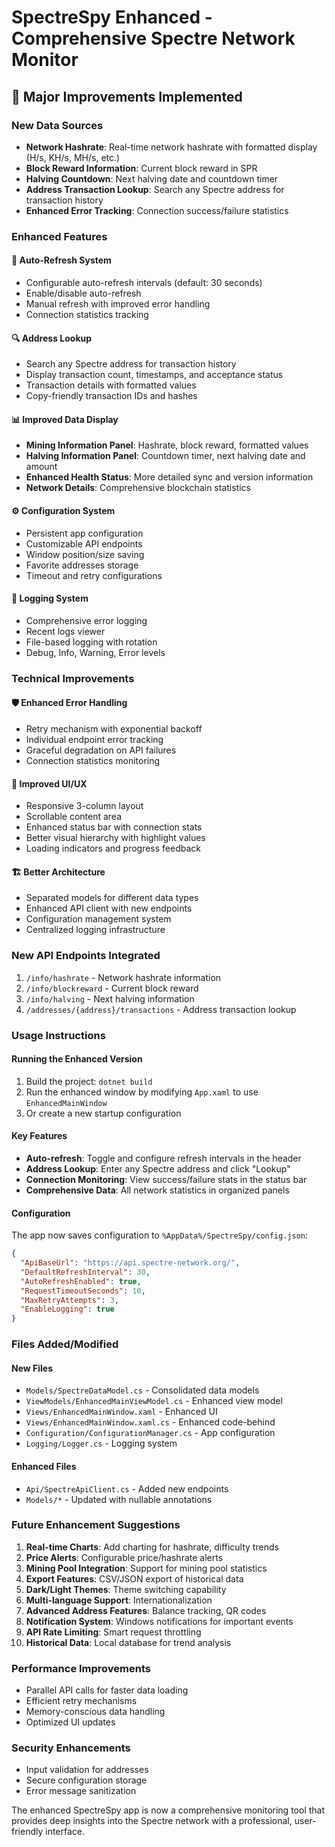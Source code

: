 # SpectreSpy Enhanced - Comprehensive Spectre Network Monitor

## 🚀 Major Improvements Implemented

### **New Data Sources**
- **Network Hashrate**: Real-time network hashrate with formatted display (H/s, KH/s, MH/s, etc.)
- **Block Reward Information**: Current block reward in SPR
- **Halving Countdown**: Next halving date and countdown timer
- **Address Transaction Lookup**: Search any Spectre address for transaction history
- **Enhanced Error Tracking**: Connection success/failure statistics

### **Enhanced Features**

#### **🔄 Auto-Refresh System**
- Configurable auto-refresh intervals (default: 30 seconds)
- Enable/disable auto-refresh
- Manual refresh with improved error handling
- Connection statistics tracking

#### **🔍 Address Lookup**
- Search any Spectre address for transaction history
- Display transaction count, timestamps, and acceptance status
- Transaction details with formatted values
- Copy-friendly transaction IDs and hashes

#### **📊 Improved Data Display**
- **Mining Information Panel**: Hashrate, block reward, formatted values
- **Halving Information Panel**: Countdown timer, next halving date and amount
- **Enhanced Health Status**: More detailed sync and version information
- **Network Details**: Comprehensive blockchain statistics

#### **⚙️ Configuration System**
- Persistent app configuration
- Customizable API endpoints
- Window position/size saving
- Favorite addresses storage
- Timeout and retry configurations

#### **📝 Logging System**
- Comprehensive error logging
- Recent logs viewer
- File-based logging with rotation
- Debug, Info, Warning, Error levels

### **Technical Improvements**

#### **🛡️ Enhanced Error Handling**
- Retry mechanism with exponential backoff
- Individual endpoint error tracking
- Graceful degradation on API failures
- Connection statistics monitoring

#### **🎨 Improved UI/UX**
- Responsive 3-column layout
- Scrollable content area
- Enhanced status bar with connection stats
- Better visual hierarchy with highlight values
- Loading indicators and progress feedback

#### **🏗️ Better Architecture**
- Separated models for different data types
- Enhanced API client with new endpoints
- Configuration management system
- Centralized logging infrastructure

### **New API Endpoints Integrated**
1. `/info/hashrate` - Network hashrate information
2. `/info/blockreward` - Current block reward
3. `/info/halving` - Next halving information
4. `/addresses/{address}/transactions` - Address transaction lookup

### **Usage Instructions**

#### **Running the Enhanced Version**
1. Build the project: `dotnet build`
2. Run the enhanced window by modifying `App.xaml` to use `EnhancedMainWindow`
3. Or create a new startup configuration

#### **Key Features**
- **Auto-refresh**: Toggle and configure refresh intervals in the header
- **Address Lookup**: Enter any Spectre address and click "Lookup"
- **Connection Monitoring**: View success/failure stats in the status bar
- **Comprehensive Data**: All network statistics in organized panels

#### **Configuration**
The app now saves configuration to `%AppData%/SpectreSpy/config.json`:
```json
{
  "ApiBaseUrl": "https://api.spectre-network.org/",
  "DefaultRefreshInterval": 30,
  "AutoRefreshEnabled": true,
  "RequestTimeoutSeconds": 10,
  "MaxRetryAttempts": 3,
  "EnableLogging": true
}
```

### **Files Added/Modified**

#### **New Files**
- `Models/SpectreDataModel.cs` - Consolidated data models
- `ViewModels/EnhancedMainViewModel.cs` - Enhanced view model
- `Views/EnhancedMainWindow.xaml` - Enhanced UI
- `Views/EnhancedMainWindow.xaml.cs` - Enhanced code-behind
- `Configuration/ConfigurationManager.cs` - App configuration
- `Logging/Logger.cs` - Logging system

#### **Enhanced Files**
- `Api/SpectreApiClient.cs` - Added new endpoints
- `Models/*` - Updated with nullable annotations

### **Future Enhancement Suggestions**

1. **Real-time Charts**: Add charting for hashrate, difficulty trends
2. **Price Alerts**: Configurable price/hashrate alerts
3. **Mining Pool Integration**: Support for mining pool statistics
4. **Export Features**: CSV/JSON export of historical data
5. **Dark/Light Themes**: Theme switching capability
6. **Multi-language Support**: Internationalization
7. **Advanced Address Features**: Balance tracking, QR codes
8. **Notification System**: Windows notifications for important events
9. **API Rate Limiting**: Smart request throttling
10. **Historical Data**: Local database for trend analysis

### **Performance Improvements**
- Parallel API calls for faster data loading
- Efficient retry mechanisms
- Memory-conscious data handling
- Optimized UI updates

### **Security Enhancements**
- Input validation for addresses
- Secure configuration storage
- Error message sanitization

The enhanced SpectreSpy app is now a comprehensive monitoring tool that provides deep insights into the Spectre network with a professional, user-friendly interface.
